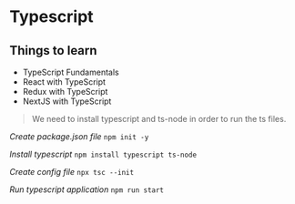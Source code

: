 # Typescript

## Things to learn
- TypeScript Fundamentals
- React with TypeScript
- Redux with TypeScript
- NextJS with TypeScript
> We need to install typescript and ts-node in order to run the ts files.

_Create package.json file_
`npm init -y`

_Install typescript_
`npm install typescript ts-node`

_Create config file_
`npx tsc --init`

_Run typescript application_
`npm run start`
